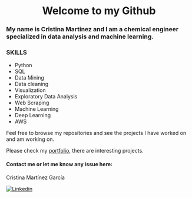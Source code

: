 <h1 align = "center"> Welcome to my Github </h1>
<h3 align = "left"> My name is Cristina Martinez and I am a chemical engineer specialized in data analysis and machine learning.</h3>

### SKILLS
* Python
* SQL
* Data Mining
* Data cleaning
* Visualization
* Exploratory Data Analysis
* Web Scraping
* Machine Learning
* Deep Learning
* AWS

Feel free to browse my repositories and see the projects I have worked on and am working on.

Please check my [portfolio](https://cristina-mg.github.io/Portfolio/), there are interesting projects.



#### Contact me or let me know any issue here:

Cristina Martínez García

[![Linkedin](https://img.shields.io/badge/-soniadosio-blue?style=flat-square&logo=Linkedin&logoColor=white&link=https://www.linkedin.com/in/cristina-mart%C3%ADnez-garc%C3%ADa-438209170/)](https://www.linkedin.com/in/cristina-mart%C3%ADnez-garc%C3%ADa-438209170/)

<!--
**Cristina-MG/Cristina-MG** is a ✨ _special_ ✨ repository because its `README.md` (this file) appears on your GitHub profile.

Here are some ideas to get you started:

- 🔭 I’m currently working on ...
- 🌱 I’m currently learning ...
- 👯 I’m looking to collaborate on ...
- 🤔 I’m looking for help with ...
- 💬 Ask me about ...
- 📫 How to reach me: ...
- 😄 Pronouns: ...
- ⚡ Fun fact: ...
-->
